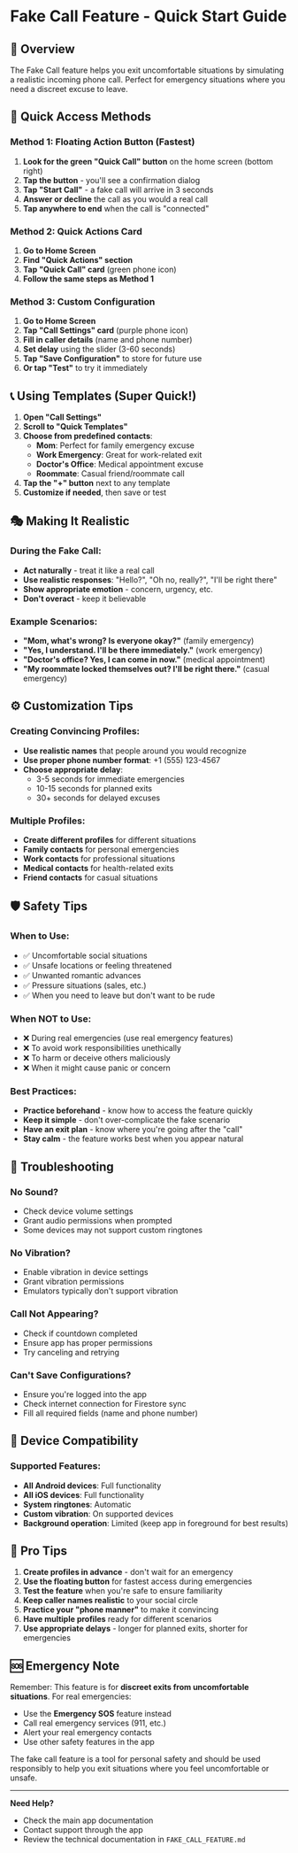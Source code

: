 # Fake Call Feature - Quick Start Guide

## 🎯 Overview

The Fake Call feature helps you exit uncomfortable situations by simulating a realistic incoming phone call. Perfect for emergency situations where you need a discreet excuse to leave.

## 🚀 Quick Access Methods

### Method 1: Floating Action Button (Fastest)

1. **Look for the green "Quick Call" button** on the home screen (bottom right)
2. **Tap the button** - you'll see a confirmation dialog
3. **Tap "Start Call"** - a fake call will arrive in 3 seconds
4. **Answer or decline** the call as you would a real call
5. **Tap anywhere to end** when the call is "connected"

### Method 2: Quick Actions Card

1. **Go to Home Screen**
2. **Find "Quick Actions" section**
3. **Tap "Quick Call" card** (green phone icon)
4. **Follow the same steps as Method 1**

### Method 3: Custom Configuration

1. **Go to Home Screen**
2. **Tap "Call Settings" card** (purple phone icon)
3. **Fill in caller details** (name and phone number)
4. **Set delay** using the slider (3-60 seconds)
5. **Tap "Save Configuration"** to store for future use
6. **Or tap "Test"** to try it immediately

## 📞 Using Templates (Super Quick!)

1. **Open "Call Settings"**
2. **Scroll to "Quick Templates"**
3. **Choose from predefined contacts**:
   - **Mom**: Perfect for family emergency excuse
   - **Work Emergency**: Great for work-related exit
   - **Doctor's Office**: Medical appointment excuse
   - **Roommate**: Casual friend/roommate call
4. **Tap the "+" button** next to any template
5. **Customize if needed**, then save or test

## 🎭 Making It Realistic

### During the Fake Call:

- **Act naturally** - treat it like a real call
- **Use realistic responses**: "Hello?", "Oh no, really?", "I'll be right there"
- **Show appropriate emotion** - concern, urgency, etc.
- **Don't overact** - keep it believable

### Example Scenarios:

- **"Mom, what's wrong? Is everyone okay?"** (family emergency)
- **"Yes, I understand. I'll be there immediately."** (work emergency)
- **"Doctor's office? Yes, I can come in now."** (medical appointment)
- **"My roommate locked themselves out? I'll be right there."** (casual emergency)

## ⚙️ Customization Tips

### Creating Convincing Profiles:

- **Use realistic names** that people around you would recognize
- **Use proper phone number format**: +1 (555) 123-4567
- **Choose appropriate delay**:
  - 3-5 seconds for immediate emergencies
  - 10-15 seconds for planned exits
  - 30+ seconds for delayed excuses

### Multiple Profiles:

- **Create different profiles** for different situations
- **Family contacts** for personal emergencies
- **Work contacts** for professional situations
- **Medical contacts** for health-related exits
- **Friend contacts** for casual situations

## 🛡️ Safety Tips

### When to Use:

- ✅ Uncomfortable social situations
- ✅ Unsafe locations or feeling threatened
- ✅ Unwanted romantic advances
- ✅ Pressure situations (sales, etc.)
- ✅ When you need to leave but don't want to be rude

### When NOT to Use:

- ❌ During real emergencies (use real emergency features)
- ❌ To avoid work responsibilities unethically
- ❌ To harm or deceive others maliciously
- ❌ When it might cause panic or concern

### Best Practices:

- **Practice beforehand** - know how to access the feature quickly
- **Keep it simple** - don't over-complicate the fake scenario
- **Have an exit plan** - know where you're going after the "call"
- **Stay calm** - the feature works best when you appear natural

## 🔧 Troubleshooting

### No Sound?

- Check device volume settings
- Grant audio permissions when prompted
- Some devices may not support custom ringtones

### No Vibration?

- Enable vibration in device settings
- Grant vibration permissions
- Emulators typically don't support vibration

### Call Not Appearing?

- Check if countdown completed
- Ensure app has proper permissions
- Try canceling and retrying

### Can't Save Configurations?

- Ensure you're logged into the app
- Check internet connection for Firestore sync
- Fill all required fields (name and phone number)

## 📱 Device Compatibility

### Supported Features:

- **All Android devices**: Full functionality
- **All iOS devices**: Full functionality
- **System ringtones**: Automatic
- **Custom vibration**: On supported devices
- **Background operation**: Limited (keep app in foreground for best results)

## 🎯 Pro Tips

1. **Create profiles in advance** - don't wait for an emergency
2. **Use the floating button** for fastest access during emergencies
3. **Test the feature** when you're safe to ensure familiarity
4. **Keep caller names realistic** to your social circle
5. **Practice your "phone manner"** to make it convincing
6. **Have multiple profiles** ready for different scenarios
7. **Use appropriate delays** - longer for planned exits, shorter for emergencies

## 🆘 Emergency Note

Remember: This feature is for **discreet exits from uncomfortable situations**. For real emergencies:

- Use the **Emergency SOS** feature instead
- Call real emergency services (911, etc.)
- Alert your real emergency contacts
- Use other safety features in the app

The fake call feature is a tool for personal safety and should be used responsibly to help you exit situations where you feel uncomfortable or unsafe.

---

**Need Help?**

- Check the main app documentation
- Contact support through the app
- Review the technical documentation in `FAKE_CALL_FEATURE.md`
